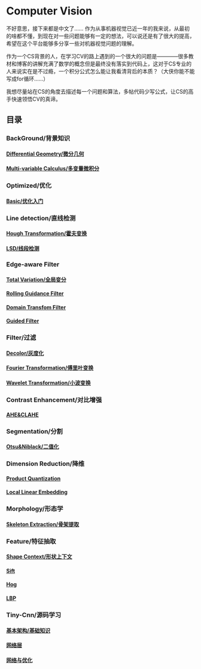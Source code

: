 # Computer Vision
不好意思，接下来都是中文了……
作为从事机器视觉已近一年的我来说，从最初的啥都不懂，到现在对一些问题能够有一定的想法，可以说还是有了很大的提高，希望在这个平台能够多分享一些对机器视觉问题的理解。

作为一个CS背景的人，在学习CV的路上遇到的一个很大的问题是————很多教材和博客的讲解充满了数学的概念但是最终没有落实到代码上，这对于CS专业的人来说实在是不过瘾，一个积分公式怎么能让我看清背后的本质？（大侠你能不能写成for循环……）

我想尽量站在CS的角度去描述每一个问题和算法，多帖代码少写公式，让CS的高手快速领悟CV的真谛。

## 目录

### BackGround/背景知识

#### [Differential Geometry/微分几何](background/differentialGeometry.md)
#### [Multi-variable Calculus/多变量微积分](background/mcalc/README.md)

### Optimized/优化

#### [Basic/优化入门](opt/opt.md)

### Line detection/直线检测

#### [Hough Transformation/霍夫变换](line/hough.md)
#### [LSD/线段检测](line/lsd.md)

### Edge-aware Filter

#### [Total Variation/全局变分](filter/tv.md)
#### [Rolling Guidance Filter](filter/rolling.md)
#### [Domain Transfom Filter](filter/dt_filter.md)
#### [Guided Filter](filter/guided.md)

### Filter/过滤

#### [Decolor/灰度化](filter/decolor.md)
#### [Fourier Transformation/傅里叶变换](filter/fourier.md)
#### [Wavelet Transformation/小波变换](filter/wavelet.md)

### Contrast Enhancement/对比增强

#### [AHE&CLAHE](enhance/clahe.md)

### Segmentation/分割

#### [Otsu&Niblack/二值化](seg/niblack.md)

### Dimension Reduction/降维

#### [Product Quantization](dimensionR/pq.md)
#### [Local Linear Embedding](dimensionR/lle.md)

### Morphology/形态学

#### [Skeleton Extraction/骨架提取](mor/skeleton.md)

### Feature/特征抽取

#### [Shape Context/形状上下文](feature/shapeContext.md)
#### [Sift](feature/sift.md)
#### [Hog](feature/hog.md)
#### [LBP](feature/lbp.md)

### Tiny-Cnn/源码学习

#### [基本架构/基础知识](tiny_cnn/basic.md)
#### [网络层](tiny_cnn/layer.md)
#### [网络与优化](tiny_cnn/network.md)

